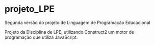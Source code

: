 # projeto_LPE
Segunda versão do projeto de Linguagem de Programação Educacional


Projeto da Disciplina de LPE, utilizando Construct2 um motor de programação que utiliza JavaScript.
